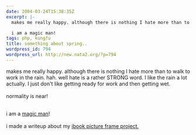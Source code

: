 ```yaml
---
date: 2004-03-24T15:38:35Z
excerpt: |-
  makes me really happy. although there is nothing I hate more than to walk to work in the rain. hah. well hate is a rather STRONG word. I like the rain a lot actually. I just don't like getting ready for work and then getting wet. normality is near!

  i am a magic man!
tags: php, kungfu
title: something about spring..
wordpress_id: 794
wordpress_url: http://new.nata2.org/?p=794
---
```


makes me really happy. although there is nothing I hate more than to walk to work in the rain. hah. well hate is a rather STRONG word. I like the rain a lot actually. I just don't like getting ready for work and then getting wet. <br/><br/>normality is near!<br/><br/>

i am a <a href="http://veepers01.budlight.com/service/RetrieveCard?id=8B647284-7DA8-11D8-892E-E3635E514682">magic man</a>!<br/><br/>i made a writeup about my <a href="http://ironkungfu.com/wiki/index.php/picture%20frame%20ibook">ibook picture frame project.</a>


